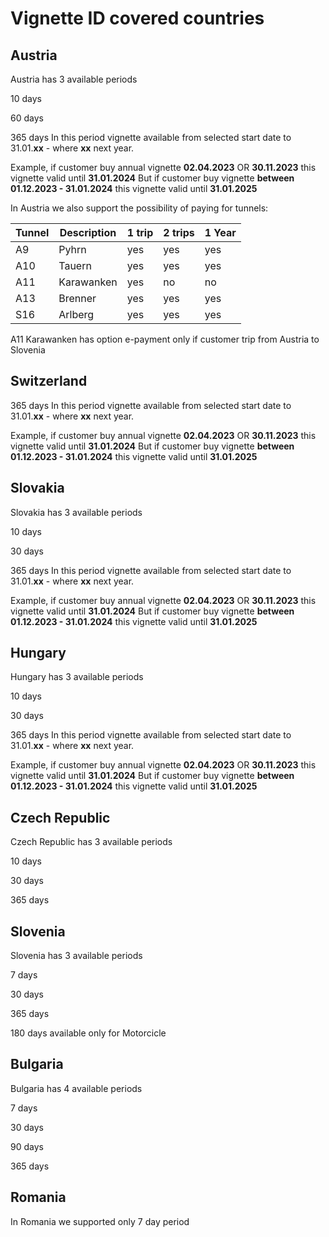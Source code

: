 # Vignette ID covered countries

## Austria

Austria has 3 available periods

10 days

60 days

365 days
In this period vignette available from selected start date to 31.01.**xx** - where  **xx** next year.

Example, if customer buy annual vignette **02.04.2023** OR **30.11.2023** this vignette valid until **31.01.2024** 
But if customer buy vignette **between 01.12.2023 - 31.01.2024** this vignette valid until **31.01.2025**

In Austria we also support the possibility of paying for tunnels:

| Tunnel          | Description   | 1 trip  | 2 trips  | 1 Year  |
| --------------- | ------------- | ------- | -------- | ------- |
|        A9       |   Pyhrn       |   yes   |    yes   |   yes   |
|        A10      |   Tauern      |   yes   |    yes   |   yes   |
|        A11      |   Karawanken  |   yes   |    no    |   no    |
|        A13      |   Brenner     |   yes   |    yes   |   yes   |
|        S16      |   Arlberg     |   yes   |    yes   |   yes   |

A11 Karawanken has option e-payment only if customer trip from Austria to Slovenia

## Switzerland

365 days
In this period vignette available from selected start date to 31.01.**xx** - where  **xx** next year.

Example, if customer buy annual vignette **02.04.2023** OR **30.11.2023** this vignette valid until **31.01.2024** 
But if customer buy vignette **between 01.12.2023 - 31.01.2024** this vignette valid until **31.01.2025**


## Slovakia

Slovakia has 3 available periods

10 days

30 days

365 days
In this period vignette available from selected start date to 31.01.**xx** - where  **xx** next year.

Example, if customer buy annual vignette **02.04.2023** OR **30.11.2023** this vignette valid until **31.01.2024** 
But if customer buy vignette **between 01.12.2023 - 31.01.2024** this vignette valid until **31.01.2025**


## Hungary

Hungary has 3 available periods

10 days

30 days

365 days
In this period vignette available from selected start date to 31.01.**xx** - where  **xx** next year.

Example, if customer buy annual vignette **02.04.2023** OR **30.11.2023** this vignette valid until **31.01.2024** 
But if customer buy vignette **between 01.12.2023 - 31.01.2024** this vignette valid until **31.01.2025**

## Czech Republic

Czech Republic has 3 available periods

10 days

30 days

365 days

## Slovenia

Slovenia has 3 available periods

7 days

30 days

365 days

180 days available only for Motorcicle

## Bulgaria

Bulgaria has 4 available periods

7 days

30 days

90 days

365 days

## Romania

In Romania we supported only 7 day period
